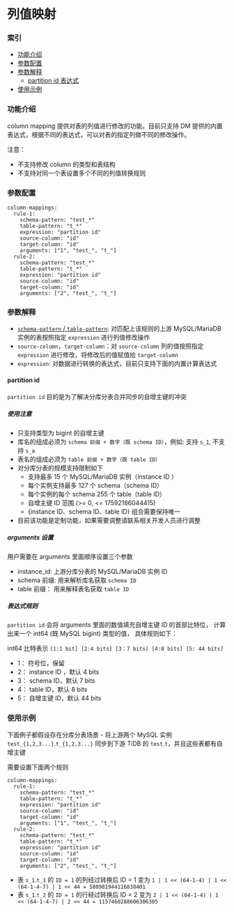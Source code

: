 列值映射
===

### 索引
- [功能介绍](#功能介绍)
- [参数配置](#参数配置)
- [参数解释](#参数解释)
  - [partition id 表达式](#partition-id)
- [使用示例](#使用示例)

### 功能介绍

column mapping 提供对表的列值进行修改的功能。目前只支持 DM 提供的内置表达式，根据不同的表达式，可以对表的指定列做不同的修改操作。

注意：
- 不支持修改 column 的类型和表结构
- 不支持对同一个表设置多个不同的列值转换规则

### 参数配置

```
column-mappings:
  rule-1:
​    schema-pattern: "test_*"
​    table-pattern: "t_*"
​    expression: "partition id"
​    source-column: "id"
​    target-column: "id"
​    arguments: ["1", "test_", "t_"]
  rule-2:
​    schema-pattern: "test_*"
​    table-pattern: "t_*"
​    expression: "partition id"
​    source-column: "id"
​    target-column: "id"
​    arguments: ["2", "test_", "t_"]
```

### 参数解释

- [`schema-pattern` / `table-pattern`](./table-selector.md): 对匹配上该规则的上游 MySQL/MariaDB 实例的表按照指定 `expression` 进行列值修改操作
- `source-column`，`target-column`：对 `source-column` 列的值按照指定 `expression` 进行修改，将修改后的值赋值给 `target-column`
- `expression`: 对数据进行转换的表达式，目前只支持下面的内置计算表达式

#### partition id

`partition id` 目的是为了解决分库分表合并同步的自增主键的冲突

##### 使用注意
- 只支持类型为 bigint 的自增主键
- 库名的组成必须为 `schema 前缀 + 数字（既 schema ID）`，例如: 支持 `s_1`, 不支持 `s_a`
- 表名的组成必须为 `table 前缀 + 数字（既 table ID）`
- 对分库分表的规模支持限制如下
  - 支持最多 15 个 MySQL/MariaDB 实例（instance ID ）
  - 每个实例支持最多 127 个 schema（schema ID）
  - 每个实例的每个 schema 255 个 table（table ID）
  - 自增主键 ID 范围 (>= 0, <= 17592186044415)
  - {instance ID、schema ID、table ID} 组合需要保持唯一
- 目前该功能是定制功能，如果需要调整请联系相关开发人员进行调整

##### arguments 设置

用户需要在 arguments 里面顺序设置三个参数
- instance_id: 上游分库分表的 MySQL/MariaDB 实例 ID
- schema 前缀: 用来解析库名获取 `schema ID`
- table 前缀： 用来解释表名获取 `table ID`


##### 表达式规则
`partition id` 会将 arguments 里面的数值填充自增主键 ID 的首部比特位， 计算出来一个 int64 (既 MySQL bigint) 类型的值， 具体规则如下：

int64 比特表示 `[1:1 bit] [2:4 bits] [3：7 bits] [4:8 bits] [5: 44 bits]` 
- 1： 符号位，保留
- 2： instance ID ，默认 4 bits
- 3： schema ID，默认 7 bits
- 4： table ID，默认 8 bits
- 5： 自增主键 ID，默认 44 bits

### 使用示例

下面例子都假设存在分库分表场景 - 将上游两个 MySQL 实例 `test_{1,2,3...}`.`t_{1,2,3...}` 同步到下游 TiDB 的 `test`.`t`，并且这些表都有自增主键

需要设置下面两个规则
```
column-mappings:
  rule-1:
​    schema-pattern: "test_*"
​    table-pattern: "t_*"
​    expression: "partition id"
​    source-column: "id"
​    target-column: "id"
​    arguments: ["1", "test_", "t_"]
  rule-2:
​    schema-pattern: "test_*"
​    table-pattern: "t_*"
​    expression: "partition id"
​    source-column: "id"
​    target-column: "id"
​    arguments: ["2", "test_", "t_"]
```

- 表 `s_1`.`t_1` 的 `ID = 1` 的列经过转换后 ID = 1 变为 `1 | 1 << (64-1-4) | 1 << (64-1-4-7) | 1 << 44 = 580981944116838401`
- 表 `s_1`.`t_2` 的 `ID = 1` 的行经过转换后 ID = 2 变为 `2 | 1 << (64-1-4) | 1 << (64-1-4-7) | 2 << 44 = 1157460288606306305`



